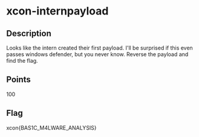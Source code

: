 # xcon-internpayload

## Description 
Looks like the intern created their first payload. I'll be surprised if this even passes windows defender, but you never know. 
Reverse the payload and find the flag.

## Points 
100

## Flag
xcon{BAS1C_M4LWARE_ANALYSIS}
